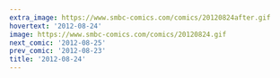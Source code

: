 ```yaml
---
extra_image: https://www.smbc-comics.com/comics/20120824after.gif
hovertext: '2012-08-24'
image: https://www.smbc-comics.com/comics/20120824.gif
next_comic: '2012-08-25'
prev_comic: '2012-08-23'
title: '2012-08-24'
---
```



